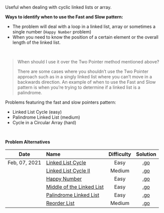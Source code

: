 Useful when dealing with cyclic linked lists or array.

**Ways to identify when to use the Fast and Slow pattern:**

- The problem will deal with a loop in a linked list, array or sometimes a single number (`Happy Number` problem)
- When you need to know the position of a certain element or the overall length of the linked list.

<br/>

> When should I use it over the Two Pointer method mentioned above?  
> 
> There are some cases where you shouldn’t use the Two Pointer approach such as in a singly linked list where you can’t move in a backwards direction. An example of when to use the Fast and Slow pattern is when you’re trying to determine if a linked list is a palindrome.  

Problems featuring the fast and slow pointers pattern:  
- Linked List Cycle (easy)
- Palindrome Linked List (medium)
- Cycle in a Circular Array (hard)

<br/>

**Problem Alternatives**

| Date | Name | Difficulty | Solution |
|:----:|:-----|:----------:|:--------:|
| Feb, 07, 2021 | [Linked List Cycle](https://leetcode.com/problems/linked-list-cycle/) | Easy | [.go](https://github.com/the-robot/coding-challenges/blob/master/leet-code/educative.io/03-fast-and-slow-pointers/linked-list-cycle.go) |
| | [Linked List Cycle II](https://leetcode.com/problems/linked-list-cycle-ii/) | Medium | [.go](https://github.com/the-robot/coding-challenges/blob/master/leet-code/educative.io/03-fast-and-slow-pointers/linked-list-cycle-ii.go) |
| | [Happy Number](https://leetcode.com/problems/happy-number/) | Easy | [.go](https://github.com/the-robot/coding-challenges/blob/master/leet-code/educative.io/03-fast-and-slow-pointers/happy-number.go) |
| | [Middle of the Linked List](https://leetcode.com/problems/middle-of-the-linked-list/) | Easy | [.go](https://github.com/the-robot/coding-challenges/blob/master/leet-code/educative.io/03-fast-and-slow-pointers/middle-of-the-linked-list.go) |
| | [Palindrome Linked List](https://leetcode.com/problems/palindrome-linked-list/) | Easy | [.go](https://github.com/the-robot/coding-challenges/blob/master/leet-code/educative.io/03-fast-and-slow-pointers/palindrome-linked-list.go) |
| | [Reorder List](https://leetcode.com/problems/reorder-list/description/) | Medium | [.go](https://github.com/the-robot/coding-challenges/blob/master/leet-code/educative.io/03-fast-and-slow-pointers/reorder-list.go) |